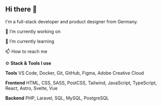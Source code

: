 ## Hi there 👋

I'm a full-stack developer and product designer from Germany.

🔭 I’m currently working on 

🌱 I’m currently learning

📫 How to reach me

⚙️ **Stack & Tools I use**

**Tools**
VS Code, Docker, Git, GitHub, Figma, Adobe Creative Cloud

**Frontend**
HTML, CSS, SASS, PostCSS, Tailwind, JavaScript, TypeScript, React, Astro, Svelte, Vue

**Backend**
PHP, Laravel, SQL, MySQL, PostgreSQL


